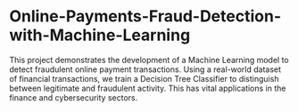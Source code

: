 # Online-Payments-Fraud-Detection-with-Machine-Learning
This project demonstrates the development of a Machine Learning model to detect fraudulent online payment transactions. Using a real-world dataset of financial transactions, we train a Decision Tree Classifier to distinguish between legitimate and fraudulent activity. This has vital applications in the finance and cybersecurity sectors.
